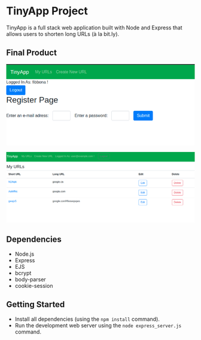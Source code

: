 # TinyApp Project

TinyApp is a full stack web application built with Node and Express that allows users to shorten long URLs (à la bit.ly).

## Final Product

![Screenshot](https://github.com/aliy0012/tinyapp/blob/master/docs/Screenshot%20from%202021-11-10%2014-41-20.png?raw=true)

![URLs](https://github.com/aliy0012/tinyapp/blob/master/docs/Screenshot%20from%202021-11-11%2018-51-04.png?raw=true)

## Dependencies

- Node.js
- Express
- EJS
- bcrypt
- body-parser
- cookie-session

## Getting Started

- Install all dependencies (using the `npm install` command).
- Run the development web server using the `node express_server.js` command.
